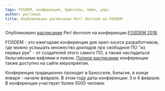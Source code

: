 ```yaml
---
tags: FOSDEM, конференция, брюссель, пиво, yapc
author: perlnews
title: Опубликовано расписание Perl devroom на FOSDEM
---
```


Опубликовано
[расписание](https://fosdem.org/2018/schedule/track/perl_programming_languages/)
Perl devroom на конференции [FOSDEM 2018](https://fosdem.org/2018/).

FOSDEM - это ежегодная конференция для open-source разработчиков, где можно
услышать множество докладов про свободное ПО "из первых рук" - от создателей
этого самого ПО, а также насладиться бельгийскими вафлями и пивом.
[Полное расписание](https://fosdem.org/2018/schedule/) конференции также
доступно на сайте мероприятия.

Конференция традиционно проходит в Брюсселе, Бельгия, в конце января - начале
февраля. В этом году даты конференции: 3 и 4 февраля.
В конференции участвует более 5000 человек
